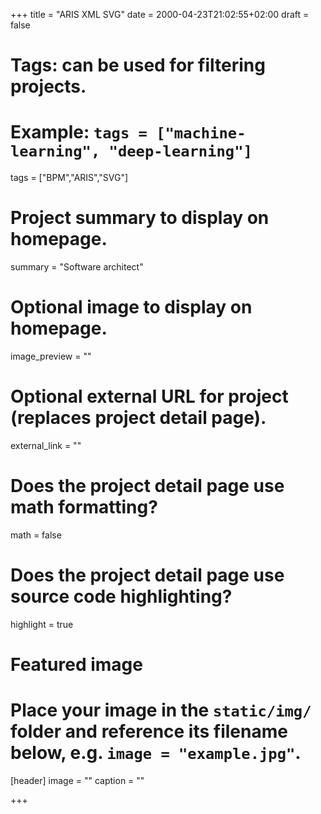 +++
title = "ARIS XML SVG"
date = 2000-04-23T21:02:55+02:00
draft = false

# Tags: can be used for filtering projects.
# Example: `tags = ["machine-learning", "deep-learning"]`
tags = ["BPM","ARIS","SVG"]

# Project summary to display on homepage.
summary = "Software architect"

# Optional image to display on homepage.
image_preview = ""

# Optional external URL for project (replaces project detail page).
external_link = ""

# Does the project detail page use math formatting?
math = false

# Does the project detail page use source code highlighting?
highlight = true

# Featured image
# Place your image in the `static/img/` folder and reference its filename below, e.g. `image = "example.jpg"`.
[header]
image = ""
caption = ""

+++
